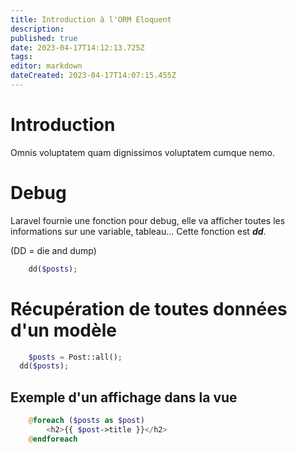 ```yaml
---
title: Introduction à l'ORM Eloquent
description: 
published: true
date: 2023-04-17T14:12:13.725Z
tags: 
editor: markdown
dateCreated: 2023-04-17T14:07:15.455Z
---
```


# Introduction
Omnis voluptatem quam dignissimos voluptatem cumque nemo.

# Debug
Laravel fournie une fonction pour debug, elle va afficher toutes les informations sur une variable, tableau... Cette fonction est ***dd***.

(DD = die and dump)
```php
	dd($posts);
```

# Récupération de toutes données d'un modèle
```php
	$posts = Post::all();
  dd($posts);
```

## Exemple d'un affichage dans la vue
```php
	@foreach ($posts as $post)
		<h2>{{ $post->title }}</h2>
	@endforeach
```
